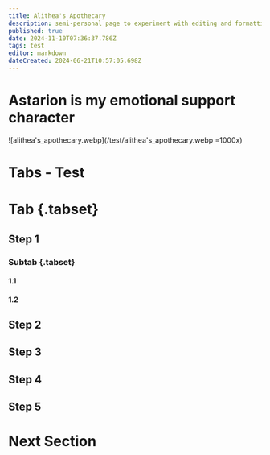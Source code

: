 ```yaml
---
title: Alithea's Apothecary
description: semi-personal page to experiment with editing and formatting without affecting the main content of the wiki
published: true
date: 2024-11-10T07:36:37.786Z
tags: test
editor: markdown
dateCreated: 2024-06-21T10:57:05.698Z
---
```


# Astarion is my emotional support character
![alithea's_apothecary.webp](/test/alithea's_apothecary.webp =1000x)




# Tabs - Test
# Tab {.tabset}
## Step 1
### Subtab {.tabset}
#### 1.1
#### 1.2
## Step 2
## Step 3
## Step 4
## Step 5
# Next Section


